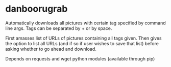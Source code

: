 # danboorugrab

Automatically downloads all pictures with certain tag specified by command line args.  Tags can be separated by + or by space.  

First amasses list of URLs of pictures containing all tags given.  Then gives the option to list all URLs (and if so if user wishes to save that list) before asking whether to go ahead and download. 

Depends on requests and wget python modules (available through pip)
